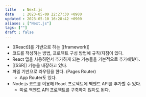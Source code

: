 ```yaml
---
title   : Next.js
date    : 2023-05-09 22:27:30 +0900
updated : 2023-05-10 16:28:42 +0900
aliases : ["Next.js"]
tags: [""]
draft : false
---
```


- [[React]]를 기반으로 하는 [[framework]]
- 코드를 작성하는 방법, 프로젝트 구성 방법에 규칙/지침이 있다.
- React 앱을 사용하면서 추가하게 되는 기능들을 기본적으로 추가해뒀다.
- [[SSR]] 기능을 내장하고 있다.
- 파일 기반으로 라우팅을 한다. (Pages Router)
	- App Router도 있다.
- Node.js 코드를 이용해 React 프로젝트에 백엔드 API를 추가할 수 있다.
	- 따로 백엔드 API 프로젝트를 구축하지 않아도 된다.


